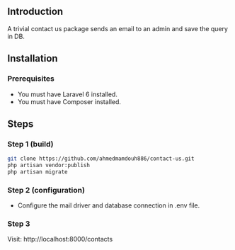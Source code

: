 ## Introduction

A trivial contact us package sends an email to an admin and save the query in DB.

## Installation

### Prerequisites

* You must have Laravel 6 installed.
* You must have Composer installed.

## Steps

### Step 1 (build)

```bash
git clone https://github.com/ahmedmamdouh886/contact-us.git
php artisan vendor:publish
php artisan migrate
``` 
### Step 2 (configuration)
- Configure the mail driver and database connection in .env file.

### Step 3
Visit: http://localhost:8000/contacts